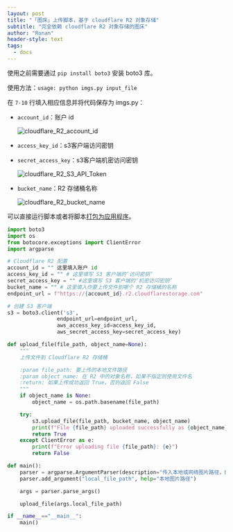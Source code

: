 ```yaml
---
layout: post
title: "「图床」上传脚本，基于 cloudflare R2 对象存储"
subtitle: "完全依赖 cloudflare R2 对象存储的图床"
author: "Ronan"
header-style: text
tags:
  - docs
---
```


使用之前需要通过 `pip install boto3` 安装 boto3 库。

使用方法：`usage: python imgs.py input_file`

在 `7-10` 行填入相应信息并将代码保存为 imgs.py：

- `account_id`：账户 id

  ![cloudflare_R2_account_id](https://imgs.ronan.us.kg/cloudflare_R2_account_id.png)
- `access_key_id`：s3客户端访问密钥
- `secret_access_key`：s3客户端机密访问密钥

  ![cloudflare_R2_S3_API_Token](https://imgs.ronan.us.kg/cloudflare_R2_S3_API_Token.png)
- `bucket_name`：R2 存储桶名称

  ![cloudflare_R2_bucket_name](https://imgs.ronan.us.kg/cloudflare_R2_bucket_name.png)

可以直接运行脚本或者将脚本[打包为应用程序](https://blog.ronan.us.kg/2024/09/02/python-%E6%89%93%E5%8C%85%E7%A8%8B%E5%BA%8F/)。

```python
import boto3
import os
from botocore.exceptions import ClientError
import argparse

# Cloudflare R2 配置
account_id = "" 这里填入账户 id
access_key_id = "" # 这里填写 S3 客户端的‘访问密钥’
secret_access_key = "" #这里填写 S3 客户端的‘机密访问密钥’
bucket_name = "" # 这里填入你要上传文件到哪个 R2 存储桶的名称
endpoint_url = f"https://{account_id}.r2.cloudflarestorage.com"

# 创建 S3 客户端
s3 = boto3.client('s3',
                endpoint_url=endpoint_url,
                aws_access_key_id=access_key_id,
                aws_secret_access_key=secret_access_key)

def upload_file(file_path, object_name=None):
    """
    上传文件到 Cloudflare R2 存储桶

    :param file_path: 要上传的本地文件路径
    :param object_name: 在 R2 中的对象名称，如果不指定则使用文件名
    :return: 如果上传成功返回 True，否则返回 False
    """
    if object_name is None:
        object_name = os.path.basename(file_path)

    try:
        s3.upload_file(file_path, bucket_name, object_name)
        print(f"File {file_path} uploaded successfully as {object_name} \n\nhttps://imgs.ronan.us.kg/{object_name}")
        return True
    except ClientError as e:
        print(f"Error uploading file {file_path}: {e}")
        return False

def main():
    parser = argparse.ArgumentParser(description="传入本地或网络图片路径，即可上传到 cloudflare R2 对象存储桶")
    parser.add_argument("local_file_path", help="本地图片路径")

    args = parser.parse_args()

    upload_file(args.local_file_path)

if __name__=="__main__":
    main()
```
